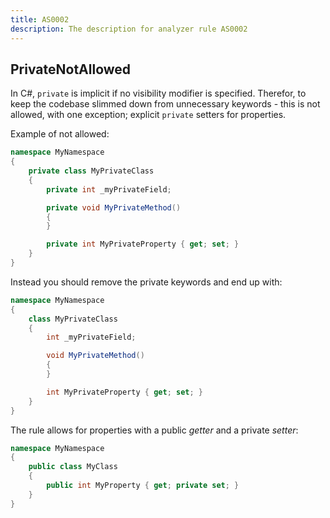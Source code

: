 ```yaml
---
title: AS0002
description: The description for analyzer rule AS0002
---
```

## PrivateNotAllowed

In C#, `private` is implicit if no visibility modifier is specified. Therefor, to keep the codebase
slimmed down from unnecessary keywords - this is not allowed, with one exception; explicit `private`
setters for properties.

Example of not allowed:

```csharp
namespace MyNamespace
{
    private class MyPrivateClass
    {
        private int _myPrivateField;

        private void MyPrivateMethod()
        {
        }

        private int MyPrivateProperty { get; set; }
    }
}
```

Instead you should remove the private keywords and end up with:

```csharp
namespace MyNamespace
{
    class MyPrivateClass
    {
        int _myPrivateField;

        void MyPrivateMethod()
        {
        }

        int MyPrivateProperty { get; set; }
    }
}
```

The rule allows for properties with a public *getter* and a private *setter*:

```csharp
namespace MyNamespace
{
    public class MyClass
    {
        public int MyProperty { get; private set; }
    }
}
```
